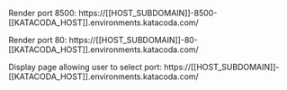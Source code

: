 Render port 8500: https://[[HOST_SUBDOMAIN]]-8500-[[KATACODA_HOST]].environments.katacoda.com/

Render port 80: https://[[HOST_SUBDOMAIN]]-80-[[KATACODA_HOST]].environments.katacoda.com/

Display page allowing user to select port: https://[[HOST_SUBDOMAIN]]-[[KATACODA_HOST]].environments.katacoda.com/
 